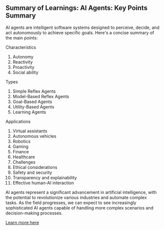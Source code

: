 ## Summary of Learnings: AI Agents: Key Points Summary

AI agents are intelligent software systems designed to perceive, decide, and act autonomously to achieve specific goals. Here's a concise summary of the main points:

Characteristics
1. Autonomy
2. Reactivity
3. Proactivity
4. Social ability

Types
1. Simple Reflex Agents
2. Model-Based Reflex Agents
3. Goal-Based Agents
4. Utility-Based Agents
5. Learning Agents

Applications
1. Virtual assistants
2. Autonomous vehicles
3. Robotics
4. Gaming
5. Finance
6. Healthcare
7. Challenges
8. Ethical considerations
9. Safety and security
10. Transparency and explainability
11. Effective human-AI interaction

AI agents represent a significant advancement in artificial intelligence, with the potential to revolutionize various industries and automate complex tasks. As the field progresses, we can expect to see increasingly sophisticated AI agents capable of handling more complex scenarios and decision-making processes.

[Learn more here](https://www.perplexity.ai/page/tell-me-about-ai-agents-3lj6iH0WRXKeH77AwBZp6A)



